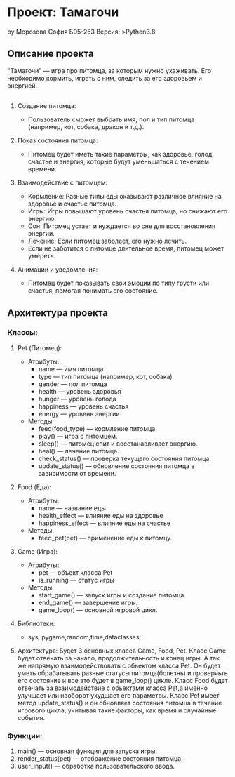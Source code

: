 # Проект: Тамагочи
by Морозова София Б05-253
Версия: >Python3.8
## Описание проекта

"Тамагочи" — игра про питомца, за которым нужно ухаживать. Его необходимо кормить, играть с ним, следить за его здоровьем и энергией.


## 

1. Создание питомца:
   - Пользователь сможет выбрать имя, пол и тип питомца (например, кот, собака, дракон и т.д.).

2. Показ состояния питомца:
   - Питомец будет иметь такие параметры, как здоровье, голод, счастье и энергия, которые будут уменьшаться с течением времени.

3. Взаимодействие с питомцем:
   - Кормление: Разные типы еды оказывают различное влияние на здоровье и счастье питомца.
   - Игры: Игры повышают уровень счастья питомца, но снижают его энергию.
   - Сон: Питомец устает и нуждается во сне для восстановления энергии.
   - Лечение: Если питомец заболеет, его нужно лечить.
   - Если  не заботится о питомце длительное время, питомец может умереть.

5. Анимации и уведомления:
   - Питомец будет показывать свои эмоции по типу грусти или счастья, помогая понимать его состояние. 
## Архитектура проекта

### Классы:

1. Pet (Питомец):
   - Атрибуты:
     - name — имя питомца
     - type — тип питомца (например, кот, собака)
     - gender — пол питомца
     - health — уровень здоровья
     - hunger — уровень голода
     - happiness — уровень счастья
     - energy — уровень энергии
   - Методы:
     - feed(food_type) — кормление питомца.
     - play() — игра с питомцем.
     - sleep() — питомец спит и восстанавливает энергию.
     - heal() — лечение питомца.
     - check_status() — проверка текущего состояния питомца.
     - update_status() — обновление состояния питомца в зависимости от времени.

2. Food (Еда):
   - Атрибуты:
     - name — название еды
     - health_effect — влияние еды на здоровье
     - happiness_effect — влияние еды на счастье
   - Методы:
     - feed_pet(pet) — применение еды к питомцу.

3. Game (Игра):
   - Атрибуты:
     - pet — объект класса Pet
     - is_running — статус игры
   - Методы:
     - start_game() — запуск игры и создание питомца.
     - end_game() — завершение игры.
     - game_loop() — основной игровой цикл.
4. Библиотеки:
     - sys, pygame,random,time,dataclasses;
5. Архитектура:
   Будет 3 основных класса Game, Food, Pet. Класс Game будет отвечать за начало, продолжительность и конец игры. А так же напрямую взаимодействовать с обьектом класса Pet. Он будет уметь обрабатывать разные статусы питомца(болезнь) и проверяьть его состояние и все это будет в game_loop() цикле. Класс Food будет отвечать за взаимодействие с обьектами класса Pet,а именно улучшает или наоборот ухудшает его параметры. Класс Pet имеет метод update_status() и он обновляет состояния питомца в течение игрового цикла, учитывая такие факторы, как время и случайные события.
   
### Функции:

1. main() — основная функция для запуска игры.
2. render_status(pet) — отображение состояния питомца.
3. user_input() — обработка пользовательского ввода.

